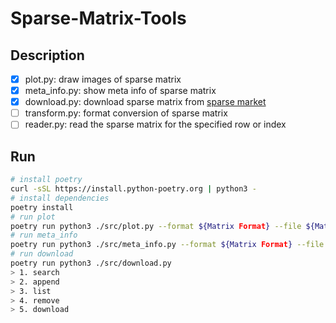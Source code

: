 # Sparse-Matrix-Tools
## Description
- [x] plot.py: draw images of sparse matrix 
- [x] meta_info.py: show meta info of sparse matrix
- [x] download.py: download sparse matrix from [sparse market](https://sparse.tamu.edu/)
- [ ] transform.py: format conversion of sparse matrix
- [ ] reader.py: read the sparse matrix for the specified row or index

## Run
```bash
# install poetry
curl -sSL https://install.python-poetry.org | python3 -
# install dependencies
poetry install
# run plot
poetry run python3 ./src/plot.py --format ${Matrix Format} --file ${Matrix File}
# run meta_info
poetry run python3 ./src/meta_info.py --format ${Matrix Format} --file ${Matrix File}
# run download
poetry run python3 ./src/download.py
> 1. search
> 2. append
> 3. list
> 4. remove
> 5. download
```

